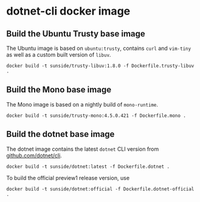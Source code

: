 # dotnet-cli docker image

## Build the Ubuntu Trusty base image

The Ubuntu image is based on `ubuntu:trusty`, contains `curl` and `vim-tiny` as well as a custom built version of `libuv`. 

```
docker build -t sunside/trusty-libuv:1.8.0 -f Dockerfile.trusty-libuv .
```

## Build the Mono base image

The Mono image is based on a nightly build of `mono-runtime`.

```
docker build -t sunside/trusty-mono:4.5.0.421 -f Dockerfile.mono .
```

## Build the dotnet base image

The dotnet image contains the latest  `dotnet` CLI version from [github.com/dotnet/cli](https://github.com/dotnet/cli).

```
docker build -t sunside/dotnet:latest -f Dockerfile.dotnet .
```

To build the official preview1 release version, use

```
docker build -t sunside/dotnet:official -f Dockerfile.dotnet-official .
```
